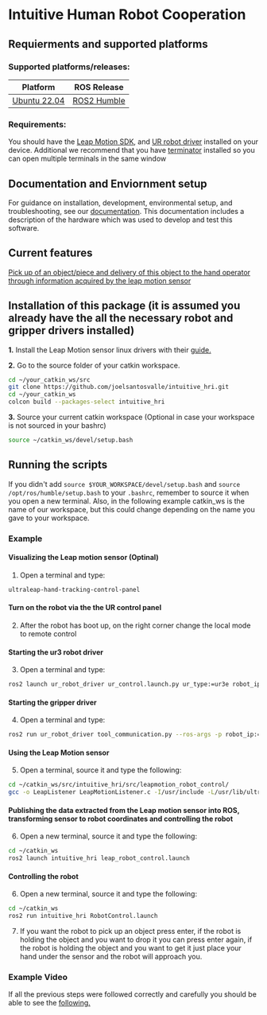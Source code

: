 # Intuitive Human Robot Cooperation

## Requierments and supported platforms
### Supported platforms/releases:

|Platform|ROS Release|
|-|------|
|[Ubuntu 22.04](https://releases.ubuntu.com/20.04/)|[ROS2 Humble](https://docs.ros.org/en/humble/Installation.html)|

### Requirements: 

You should have the [Leap Motion SDK](https://developer.leapmotion.com/tracking-software-download), and [UR robot driver](https://docs.ros.org/en/rolling/p/ur_robot_driver/installation/toc.html) installed on your device. Additional we recommend that you have [terminator](https://wiki.ubuntuusers.de/Terminator/) installed so you can open multiple terminals in the same window

## Documentation and Enviornment setup
For guidance on installation, development, environmental setup, and troubleshooting, see our [documentation](). This documentation includes a description of the hardware which was used to develop and test this software.

## Current features
[Pick up of an object/piece and delivery of this object to the hand operator through information acquired by the leap motion sensor](/src/leapmotion_robot_control)

## Installation of this package (it is assumed you already have the all the necessary robot and gripper drivers installed)

**1.** Install the Leap Motion sensor linux drivers with their [guide.](https://docs.ultraleap.com/linux/)

**2.** Go to the source folder of your catkin workspace.
```bash 
cd ~/your_catkin_ws/src
git clone https://github.com/joelsantosvalle/intuitive_hri.git
cd ~/your_catkin_ws
colcon build --packages-select intuitive_hri
```
**3.** Source your current catkin workspace (Optional in case your workspace is not sourced in your bashrc)
```bash 
source ~/catkin_ws/devel/setup.bash
```
## Running the scripts
If you didn't add `source $YOUR_WORKSPACE/devel/setup.bash` and `source /opt/ros/humble/setup.bash` to your `.bashrc`, remember to source it when you open a new terminal. Also, in the following example catkin_ws is the name of our workspace, but this could change depending on the name you gave to your workspace.

### Example
#### Visualizing the Leap motion sensor (Optinal)
1. Open a terminal and type:
```sh
ultraleap-hand-tracking-control-panel
```

#### Turn on the robot via the the UR control panel
2. After the robot has boot up, on the right corner change the local mode to remote control

#### Starting the ur3 robot driver
3. Open a terminal and type:
```sh
ros2 launch ur_robot_driver ur_control.launch.py ur_type:=ur3e robot_ip:=192.168.1.102 headless_mode:=true
```

#### Starting the gripper driver
4. Open a terminal and type:
```sh
ros2 run ur_robot_driver tool_communication.py --ros-args -p robot_ip:=192.168.1.102 -p device_name:=/tmp/ttyUR
```

#### Using the Leap Motion sensor
5. Open a terminal, source it and type the following:
```sh
cd ~/catkin_ws/src/intuitive_hri/src/leapmotion_robot_control/
gcc -o LeapListener LeapMotionListener.c -I/usr/include -L/usr/lib/ultraleap-hand-tracking-service/libLeapC.so -l LeapC && ./LeapListener 
```
#### Publishing the data extracted from the Leap motion sensor into ROS, transforming sensor to robot coordinates and controlling the robot
6. Open a new terminal, source it and type the following:
```sh
cd ~/catkin_ws
ros2 launch intuitive_hri leap_robot_control.launch
```
#### Controlling the robot
6. Open a new terminal, source it and type the following:
```sh
cd ~/catkin_ws
ros2 run intuitive_hri RobotControl.launch
```
7. If you want the robot to pick up an object press enter, if the robot is holding the object and you want to drop it you can press enter again, if the robot is holding the object and you want to get it just place your hand under the sensor and the robot will approach you.

### Example Video
If all the previous steps were followed correctly and carefully you should be able to see the [following.](https://youtu.be/oda8lf_sLHQ)


